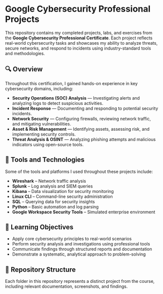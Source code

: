 # Google Cybersecurity Professional Projects

This repository contains my completed projects, labs, and exercises from the **Google Cybersecurity Professional Certificate**. Each project reflects real-world cybersecurity tasks and showcases my ability to analyze threats, secure networks, and respond to incidents using industry-standard tools and methodologies.

## 🔍 Overview

Throughout this certification, I gained hands-on experience in key cybersecurity domains, including:

- **Security Operations (SOC) Analysis** — Investigating alerts and analyzing logs to detect suspicious activities.
- **Incident Response** — Documenting and responding to potential security incidents.
- **Network Security** — Configuring firewalls, reviewing network traffic, and mitigating vulnerabilities.
- **Asset & Risk Management** — Identifying assets, assessing risk, and implementing security controls.
- **Threat Analysis & OSINT** — Analyzing phishing attempts and malicious indicators using open-source tools.

## 🧰 Tools and Technologies

Some of the tools and platforms I used throughout these projects include:

- **Wireshark** – Network traffic analysis  
- **Splunk** – Log analysis and SIEM queries  
- **Kibana** – Data visualization for security monitoring  
- **Linux CLI** – Command-line security administration  
- **SQL** – Querying data for security insights  
- **Python** – Basic automation and log parsing  
- **Google Workspace Security Tools** – Simulated enterprise environment

## 🧠 Learning Objectives

- Apply core cybersecurity principles to real-world scenarios  
- Perform security analysis and investigations using professional tools  
- Communicate findings through structured reports and documentation  
- Demonstrate a systematic, analytical approach to problem-solving  

## 📁 Repository Structure

Each folder in this repository represents a distinct project from the course, including relevant documentation, screenshots, and findings.
